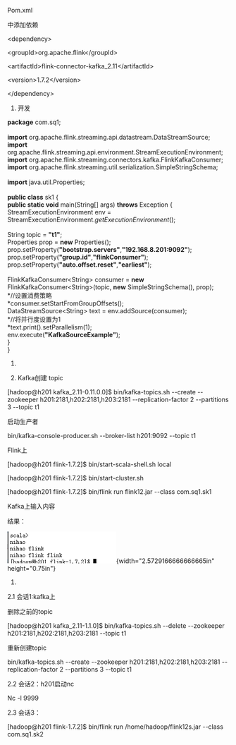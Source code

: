 Pom.xml

中添加依赖

&lt;dependency&gt;

&lt;groupId&gt;org.apache.flink&lt;/groupId&gt;

&lt;artifactId&gt;flink-connector-kafka\_2.11&lt;/artifactId&gt;

&lt;version&gt;1.7.2&lt;/version&gt;

&lt;/dependency&gt;

1.  开发

**package** com.sq1;\
\
**import** org.apache.flink.streaming.api.datastream.DataStreamSource;\
**import**
org.apache.flink.streaming.api.environment.StreamExecutionEnvironment;\
**import**
org.apache.flink.streaming.connectors.kafka.FlinkKafkaConsumer;\
**import**
org.apache.flink.streaming.util.serialization.SimpleStringSchema;\
\
**import** java.util.Properties;\
\
**public class** sk1 {\
**public static void** main(String\[\] args) **throws** Exception {\
StreamExecutionEnvironment env =
StreamExecutionEnvironment.*getExecutionEnvironment*();\
\
String topic = **"t1"**;\
Properties prop = **new** Properties();\
prop.setProperty(**"bootstrap.servers"**,**"192.168.8.201:9092"**);\
prop.setProperty(**"group.id"**,**"flinkConsumer"**);\
prop.setProperty(**"auto.offset.reset"**,**"earliest"**);\
\
FlinkKafkaConsumer&lt;String&gt; consumer = **new**
FlinkKafkaConsumer&lt;String&gt;(topic, **new** SimpleStringSchema(),
prop);\
*//设置消费策略\
*consumer.setStartFromGroupOffsets();\
DataStreamSource&lt;String&gt; text = env.addSource(consumer);\
*//将并行度设置为1\
*text.print().setParallelism(1);\
env.execute(**"KafkaSourceExample"**);\
}\
}

1.  

<!-- -->

2.  Kafka创建 topic

\[hadoop@h201 kafka\_2.11-0.11.0.0\]\$ bin/kafka-topics.sh --create
--zookeeper h201:2181,h202:2181,h203:2181 --replication-factor 2
--partitions 3 --topic t1

启动生产者

bin/kafka-console-producer.sh --broker-list h201:9092 --topic t1

Flink上

\[hadoop@h201 flink-1.7.2\]\$ bin/start-scala-shell.sh local

\[hadoop@h201 flink-1.7.2\]\$ bin/start-cluster.sh

\[hadoop@h201 flink-1.7.2\]\$ bin/flink run flink12.jar --class
com.sq1.sk1

Kafka上输入内容

结果：

![](media/image1.png){width="2.5729166666666665in"
height="0.75in"}

1.

2.1 会话1:kafka上

删除之前的topic

\[hadoop@h201 kafka\_2.11-1.1.0\]\$ bin/kafka-topics.sh --delete
--zookeeper h201:2181,h202:2181,h203:2181 --topic t1

重新创建topic

bin/kafka-topics.sh --create --zookeeper h201:2181,h202:2181,h203:2181
--replication-factor 2 --partitions 3 --topic t1

2.2 会话2：h201启动nc

Nc -l 9999

2.3 会话3：

\[hadoop@h201 flink-1.7.2\]\$ bin/flink run /home/hadoop/flink12s.jar
--class com.sq1.sk2
